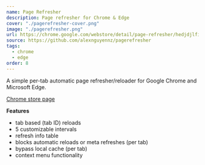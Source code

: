 ```yaml
---
name: Page Refresher
description: Page refresher for Chrome & Edge
cover: "./pagerefresher-cover.png"
image: "./pagerefresher.png"
url: https://chrome.google.com/webstore/detail/page-refresher/hedjdjlfiijoibijchekancllfeppchp
source: https://github.com/alexnguyennz/pagerefresher
tags:
  - chrome
  - edge
order: 8
---
```


A simple per-tab automatic page refresher/reloader for Google Chrome and Microsoft Edge.

[Chrome store page](https://chrome.google.com/webstore/detail/page-refresher/hedjdjlfiijoibijchekancllfeppchp)

**Features**

- tab based (tab ID) reloads
- 5 customizable intervals
- refresh info table
- blocks automatic reloads or meta refreshes (per tab)
- bypass local cache (per tab)
- context menu functionality